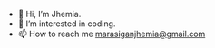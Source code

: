 - 👋 Hi, I’m Jhemia.
- 👀 I’m interested in coding.
- 📫 How to reach me marasiganjhemia@gmail.com

<!---
marasiganjhemia/marasiganjhemia is a ✨ special ✨ repository because its `README.md` (this file) appears on your GitHub profile.
You can click the Preview link to take a look at your changes.
--->
